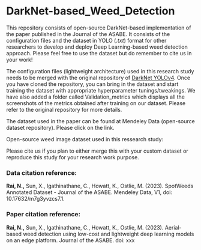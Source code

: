 # DarkNet-based_Weed_Detection

This repository consists of open-source DarkNet-based implementation of the paper published in the Journal of the ASABE. It consists of the configuration files and the dataset in YOLO (*.txt*) format for other researchers to develop and deploy Deep Learning-based weed detection approach. Please feel free to use the dataset but do remember to cite us in your work!

The configuration files (lightweight architecture) used in this research study needs to be merged with the original repository of [DarkNet YOLOv4](https://github.com/AlexeyAB/darknet). Once you have cloned the repository, you can bring in the dataset and start training the dataset with appropriate hyperparameter tunings/tweakings. We have also added a folder called Validation_metrics which displays all the screenshots of the metrics obtained after training on our dataset. Please refer to the original repository for more details.  


The dataset used in the paper can be found at Mendeley Data (open-source dataset repository). Please click on the link.

Open-source weed image dataset used in this ressearch study:



Please cite us if you plan to either merge this with your custom dataset or reproduce this study for your research work purpose.

### Data citation reference:
**Rai, N.,** Sun, X., Igathinathane, C., Howatt, K., Ostlie, M. (2023). SpotWeeds Annotated Dataset - Journal of the ASABE. Mendeley Data, V1, doi: 10.17632/m7g3yvzcs7.1.

### Paper citation reference:
**Rai, N.,** Sun, X., Igathinathane, C., Howatt, K., Ostlie, M. (2023). Aerial-based weed detection using low-cost and lightweight deep learning models on an edge platform. Journal of the ASABE. doi: xxx
